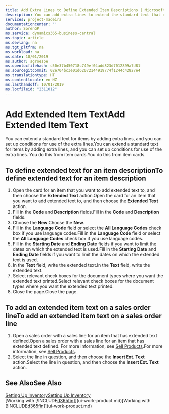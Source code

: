 ```yaml
---
title: Add Extra Lines to Define Extended Item Descriptions | Microsoft Docs
description: You can add extra lines to extend the standard text that describes an item.
services: project-madeira
documentationcenter: ''
author: SorenGP
ms.service: dynamics365-business-central
ms.topic: article
ms.devlang: na
ms.tgt_pltfrm: na
ms.workload: na
ms.date: 10/01/2019
ms.author: sgroespe
ms.openlocfilehash: c50e37b450718c749ef04add823d7012899a7d81
ms.sourcegitcommit: 02e704bc3e01d62072144919774f1244c42827e4
ms.translationtype: HT
ms.contentlocale: en-NZ
ms.lasthandoff: 10/01/2019
ms.locfileid: "2311012"
---
```

# <a name="add-extended-item-text"></a><span data-ttu-id="af8d9-103">Add Extended Item Text</span><span class="sxs-lookup"><span data-stu-id="af8d9-103">Add Extended Item Text</span></span>
<span data-ttu-id="af8d9-104">You can extend a standard text for items by adding extra lines, and you can set up conditions for use of the extra lines.</span><span class="sxs-lookup"><span data-stu-id="af8d9-104">You can extend a standard text for items by adding extra lines, and you can set up conditions for use of the extra lines.</span></span> <span data-ttu-id="af8d9-105">You do this from item cards.</span><span class="sxs-lookup"><span data-stu-id="af8d9-105">You do this from item cards.</span></span>

## <a name="to-define-extended-text-for-an-item-description"></a><span data-ttu-id="af8d9-106">To define extended text for an item description</span><span class="sxs-lookup"><span data-stu-id="af8d9-106">To define extended text for an item description</span></span>
1. <span data-ttu-id="af8d9-107">Open the card for an item that you want to add extended text to, and then choose the **Extended Text** action.</span><span class="sxs-lookup"><span data-stu-id="af8d9-107">Open the card for an item that you want to add extended text to, and then choose the **Extended Text** action.</span></span>
2. <span data-ttu-id="af8d9-108">Fill in the **Code** and **Description** fields.</span><span class="sxs-lookup"><span data-stu-id="af8d9-108">Fill in the **Code** and **Description** fields.</span></span>
3. <span data-ttu-id="af8d9-109">Choose the **New**.</span><span class="sxs-lookup"><span data-stu-id="af8d9-109">Choose the **New**.</span></span>
4. <span data-ttu-id="af8d9-110">Fill in the **Language Code** field or select the **All Language Codes** check box if you use language codes.</span><span class="sxs-lookup"><span data-stu-id="af8d9-110">Fill in the **Language Code** field or select the **All Language Codes** check box if you use language codes.</span></span>
5. <span data-ttu-id="af8d9-111">Fill in the **Starting Date** and **Ending Date** fields if you want to limit the dates on which the extended text is used.</span><span class="sxs-lookup"><span data-stu-id="af8d9-111">Fill in the **Starting Date** and **Ending Date** fields if you want to limit the dates on which the extended text is used.</span></span>
6. <span data-ttu-id="af8d9-112">In the **Text** field, write the extended text.</span><span class="sxs-lookup"><span data-stu-id="af8d9-112">In the **Text** field, write the extended text.</span></span>
7. <span data-ttu-id="af8d9-113">Select relevant check boxes for the document types where you want the extended text printed.</span><span class="sxs-lookup"><span data-stu-id="af8d9-113">Select relevant check boxes for the document types where you want the extended text printed.</span></span>
8. <span data-ttu-id="af8d9-114">Close the page.</span><span class="sxs-lookup"><span data-stu-id="af8d9-114">Close the page.</span></span>

## <a name="to-add-an-extended-item-text-on-a-sales-order-line"></a><span data-ttu-id="af8d9-115">To add an extended item text on a sales order line</span><span class="sxs-lookup"><span data-stu-id="af8d9-115">To add an extended item text on a sales order line</span></span>
1. <span data-ttu-id="af8d9-116">Open a sales order with a sales line for an item that has extended text defined.</span><span class="sxs-lookup"><span data-stu-id="af8d9-116">Open a sales order with a sales line for an item that has extended text defined.</span></span> <span data-ttu-id="af8d9-117">For more information, see [Sell Products](sales-how-sell-products.md).</span><span class="sxs-lookup"><span data-stu-id="af8d9-117">For more information, see [Sell Products](sales-how-sell-products.md).</span></span>
2. <span data-ttu-id="af8d9-118">Select the line in question, and then choose the **Insert Ext. Text** action.</span><span class="sxs-lookup"><span data-stu-id="af8d9-118">Select the line in question, and then choose the **Insert Ext. Text** action.</span></span>

## <a name="see-also"></a><span data-ttu-id="af8d9-119">See Also</span><span class="sxs-lookup"><span data-stu-id="af8d9-119">See Also</span></span>
[<span data-ttu-id="af8d9-120">Setting Up Inventory</span><span class="sxs-lookup"><span data-stu-id="af8d9-120">Setting Up Inventory</span></span>](inventory-setup-inventory.md)  
<span data-ttu-id="af8d9-121">[Working with [!INCLUDE[d365fin](includes/d365fin_md.md)]](ui-work-product.md)</span><span class="sxs-lookup"><span data-stu-id="af8d9-121">[Working with [!INCLUDE[d365fin](includes/d365fin_md.md)]](ui-work-product.md)</span></span>

